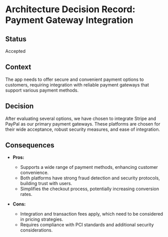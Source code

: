 # Architecture Decision Record: Payment Gateway Integration

## Status

Accepted

## Context

The app needs to offer secure and convenient payment options to customers, requiring integration with reliable payment gateways that support various payment methods.

## Decision

After evaluating several options, we have chosen to integrate Stripe and PayPal as our primary payment gateways. These platforms are chosen for their wide acceptance, robust security measures, and ease of integration.

## Consequences

- **Pros:**
  - Supports a wide range of payment methods, enhancing customer convenience.
  - Both platforms have strong fraud detection and security protocols, building trust with users.
  - Simplifies the checkout process, potentially increasing conversion rates.

- **Cons:**
  - Integration and transaction fees apply, which need to be considered in pricing strategies.
  - Requires compliance with PCI standards and additional security considerations.
